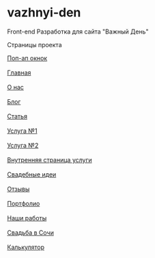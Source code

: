 # vazhnyi-den
 Front-end Разработка для сайта "Важный День"



Страницы проекта

<a href="https://vazhnyi-den.vercel.app/popup.html">
  Поп-ап окнок
</a>
<br>
<br>
<a href="https://vazhnyi-den.vercel.app/">
  Главная
</a>
<br>
<br>
<a href="https://vazhnyi-den.vercel.app/about.html">
    О нас
</a>
<br>
<br>
<a href="https://vazhnyi-den.vercel.app/blog.html">
    Блог
</a>
<br>
<br>
<a href="https://vazhnyi-den.vercel.app/article.html">
    Статья
</a>
<br>
<br>
<a href="https://vazhnyi-den.vercel.app/services.html">
    Услуга №1
</a>
<br>
<br>
<a href="https://vazhnyi-den.vercel.app/services-2.html">
    Услуга №2
</a>
<br>
<br>
<a href="https://vazhnyi-den.vercel.app/decorate.html">
    Внутренняя страница услуги
</a>
<br>
<br>
<a href="https://vazhnyi-den.vercel.app/ideas.html">
    Свадебные идеи
</a>
<br>
<br>
<a href="https://vazhnyi-den.vercel.app/reviews.html">
    Отзывы
</a>
<br>
<br>
<a href="https://vazhnyi-den.vercel.app/portfolio.html">
    Портфолио
</a>
<br>
<br>
<a href="https://vazhnyi-den.vercel.app/works.html">
    Наши работы
</a>
<br>
<br>
<a href="https://vazhnyi-den.vercel.app/wedding-sochi.html">
    Свадьба в Сочи
</a>
<br>
<br>
<a href="https://vazhnyi-den.vercel.app/calculator.html">
    Калькулятор
</a>